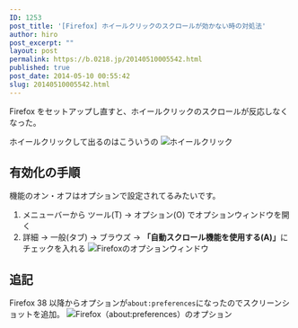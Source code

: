 ```yaml
---
ID: 1253
post_title: '[Firefox] ホイールクリックのスクロールが効かない時の対処法'
author: hiro
post_excerpt: ""
layout: post
permalink: https://b.0218.jp/20140510005542.html
published: true
post_date: 2014-05-10 00:55:42
slug: 20140510005542.html
---
```

Firefox をセットアップし直すと、ホイールクリックのスクロールが反応しなくなった。

ホイールクリックして出るのはこういうの
<img alt="ホイールクリック" src="[cfview name='img_0']"></li>
<!--more-->
<h2>有効化の手順</h2>
機能のオン・オフはオプションで設定されてるみたいです。
<ol>
 <li>メニューバーから ツール(T) -> オプション(O) でオプションウィンドウを開く</li>
 <li>詳細 -> 一般(タブ) -> ブラウズ -> <strong>「自動スクロール機能を使用する(A)」</strong>にチェックを入れる
<img alt="Firefoxのオプションウィンドウ" src="[cfview name='img_1']"></li>
</ol>

<h2>追記</h2>
Firefox 38 以降からオプションが<code>about:preferences</code>になったのでスクリーンショットを追加。
<img alt="Firefox（about:preferences）のオプション" src="[cfview name='img_2']">